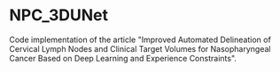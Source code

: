 # NPC_3DUNet
Code implementation of the article "Improved Automated Delineation of Cervical Lymph Nodes and Clinical Target Volumes for Nasopharyngeal Cancer Based on Deep Learning and Experience Constraints".

